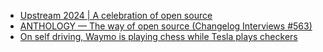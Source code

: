 - [Upstream 2024 | A celebration of open source](https://upstream.live/)
- [ANTHOLOGY — The way of open source (Changelog Interviews #563)](https://changelog.com/podcast/563)
- [On self driving, Waymo is playing chess while Tesla plays checkers](https://www.understandingai.org/p/on-self-driving-waymo-is-playing)